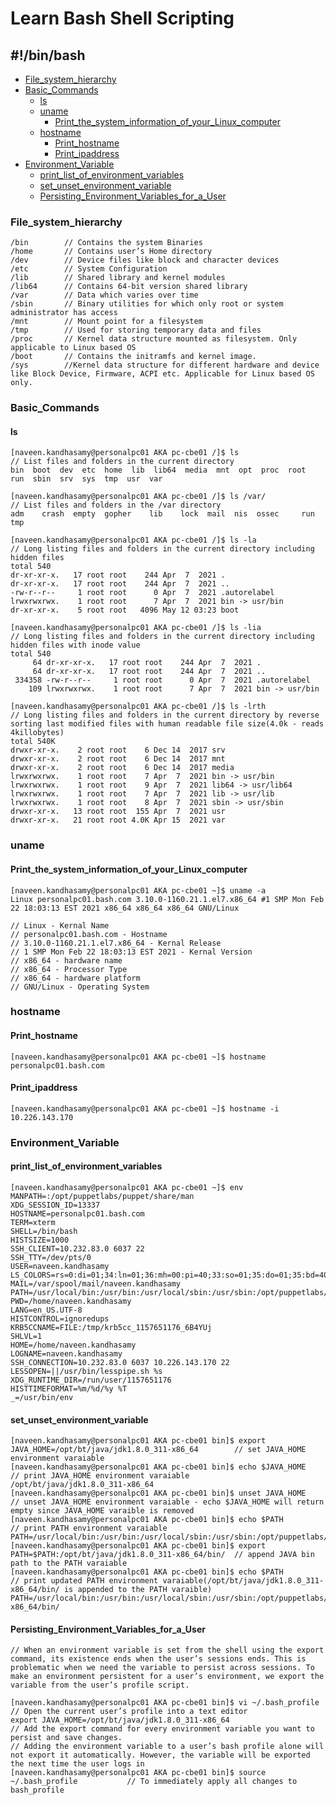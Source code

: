 # Learn Bash Shell Scripting
## #!/bin/bash

-  [File_system_hierarchy](https://github.com/naveenkumar0306/bash_shell_scripting/blob/main/bash.md#File_system_hierarchy)
-  [Basic_Commands](https://github.com/naveenkumar0306/bash_shell_scripting/blob/main/bash.md#Basic_Commands)
    -  [ls](https://github.com/naveenkumar0306/bash_shell_scripting/blob/main/bash.md#ls)
    -  [uname](https://github.com/naveenkumar0306/bash_shell_scripting/blob/main/bash.md#uname)
        - [Print_the_system_information_of_your_Linux_computer](https://github.com/naveenkumar0306/bash_shell_scripting/blob/main/bash.md#Print_the_system_information_of_your_Linux_computer)
    -  [hostname](https://github.com/naveenkumar0306/bash_shell_scripting/blob/main/bash.md#hostname)
        - [Print_hostname](https://github.com/naveenkumar0306/bash_shell_scripting/blob/main/bash.md#Print_hostname)
        - [Print_ipaddress](https://github.com/naveenkumar0306/bash_shell_scripting/blob/main/bash.md#Print_ipaddress)
-  [Environment_Variable](https://github.com/naveenkumar0306/bash_shell_scripting/blob/main/bash.md#Environment_Variable)
    - [print_list_of_environment_variables](https://github.com/naveenkumar0306/bash_shell_scripting/blob/main/bash.md#print_list_of_environment_variables)
    - [set_unset_environment_variable](https://github.com/naveenkumar0306/bash_shell_scripting/blob/main/bash.md#set_unset_environment_variable)
    - [Persisting_Environment_Variables_for_a_User](https://github.com/naveenkumar0306/bash_shell_scripting/blob/main/bash.md#Persisting_Environment_Variables_for_a_User)

### File_system_hierarchy
```
/bin        // Contains the system Binaries
/home       // Contains user’s Home directory
/dev        // Device files like block and character devices
/etc        // System Configuration
/lib        // Shared library and kernel modules
/lib64      // Contains 64-bit version shared library
/var        // Data which varies over time
/sbin       // Binary utilities for which only root or system administrator has access
/mnt        // Mount point for a filesystem
/tmp        // Used for storing temporary data and files
/proc       // Kernel data structure mounted as filesystem. Only applicable to Linux based OS
/boot       // Contains the initramfs and kernel image.
/sys        //Kernel data structure for different hardware and device like Block Device, Firmware, ACPI etc. Applicable for Linux based OS only.
```

### Basic_Commands
#### ls
```
[naveen.kandhasamy@personalpc01 AKA pc-cbe01 /]$ ls                     // List files and folders in the current directory
bin  boot  dev  etc  home  lib  lib64  media  mnt  opt  proc  root  run  sbin  srv  sys  tmp  usr  var

[naveen.kandhasamy@personalpc01 AKA pc-cbe01 /]$ ls /var/               // List files and folders in the /var directory
adm    crash  empty  gopher    lib    lock  mail  nis  ossec     run    tmp

[naveen.kandhasamy@personalpc01 AKA pc-cbe01 /]$ ls -la                 // Long listing files and folders in the current directory including hidden files
total 540
dr-xr-xr-x.   17 root root    244 Apr  7  2021 .
dr-xr-xr-x.   17 root root    244 Apr  7  2021 ..
-rw-r--r--     1 root root      0 Apr  7  2021 .autorelabel
lrwxrwxrwx.    1 root root      7 Apr  7  2021 bin -> usr/bin
dr-xr-xr-x.    5 root root   4096 May 12 03:23 boot

[naveen.kandhasamy@personalpc01 AKA pc-cbe01 /]$ ls -lia                // Long listing files and folders in the current directory including hidden files with inode value
total 540
     64 dr-xr-xr-x.   17 root root    244 Apr  7  2021 .
     64 dr-xr-xr-x.   17 root root    244 Apr  7  2021 ..
 334358 -rw-r--r--     1 root root      0 Apr  7  2021 .autorelabel
    109 lrwxrwxrwx.    1 root root      7 Apr  7  2021 bin -> usr/bin

[naveen.kandhasamy@personalpc01 AKA pc-cbe01 /]$ ls -lrth               // Long listing files and folders in the current directory by reverse sorting last modified files with human readable file size(4.0k - reads 4killobytes)
total 540K
drwxr-xr-x.    2 root root    6 Dec 14  2017 srv
drwxr-xr-x.    2 root root    6 Dec 14  2017 mnt
drwxr-xr-x.    2 root root    6 Dec 14  2017 media
lrwxrwxrwx.    1 root root    7 Apr  7  2021 bin -> usr/bin
lrwxrwxrwx.    1 root root    9 Apr  7  2021 lib64 -> usr/lib64
lrwxrwxrwx.    1 root root    7 Apr  7  2021 lib -> usr/lib
lrwxrwxrwx.    1 root root    8 Apr  7  2021 sbin -> usr/sbin
drwxr-xr-x.   13 root root  155 Apr  7  2021 usr
drwxr-xr-x.   21 root root 4.0K Apr 15  2021 var
```

### uname
#### Print_the_system_information_of_your_Linux_computer
```
[naveen.kandhasamy@personalpc01 AKA pc-cbe01 ~]$ uname -a     
Linux personalpc01.bash.com 3.10.0-1160.21.1.el7.x86_64 #1 SMP Mon Feb 22 18:03:13 EST 2021 x86_64 x86_64 x86_64 GNU/Linux
```
```
// Linux - Kernal Name
// personalpc01.bash.com - Hostname
// 3.10.0-1160.21.1.el7.x86_64 - Kernal Release
// 1 SMP Mon Feb 22 18:03:13 EST 2021 - Kernal Version
// x86_64 - hardware name
// x86_64 - Processor Type
// x86_64 - hardware platform
// GNU/Linux - Operating System
```

### hostname
#### Print_hostname
```
[naveen.kandhasamy@personalpc01 AKA pc-cbe01 ~]$ hostname       
personalpc01.bash.com
```
#### Print_ipaddress
```
[naveen.kandhasamy@personalpc01 AKA pc-cbe01 ~]$ hostname -i
10.226.143.170
```

### Environment_Variable
#### print_list_of_environment_variables
```
[naveen.kandhasamy@personalpc01 AKA pc-cbe01 ~]$ env
MANPATH=:/opt/puppetlabs/puppet/share/man
XDG_SESSION_ID=13337
HOSTNAME=personalpc01.bash.com
TERM=xterm
SHELL=/bin/bash
HISTSIZE=1000
SSH_CLIENT=10.232.83.0 6037 22
SSH_TTY=/dev/pts/0
USER=naveen.kandhasamy
LS_COLORS=rs=0:di=01;34:ln=01;36:mh=00:pi=40;33:so=01;35:do=01;35:bd=40;33;01:cd=40;33;01:or=40;31;01:mi=01;05;37;41:su=37;41:sg=30;43:ca=30;41:tw=30;42:ow=34;42:st=37;44:ex=01;32:*.tar=01;31:*.tgz=01;31:*.arc=01;31:*.arj=01;31:*.taz=01;31:*.lha=01;31:*.lz4=01;31:*.lzh=01;31:*.lzma=01;31:*.tlz=01;31:*.txz=01;31:*.tzo=01;31:*.t7z=01;31:*.zip=01;31:*.z=01;31:*.Z=01;31:*.dz=01;31:
MAIL=/var/spool/mail/naveen.kandhasamy
PATH=/usr/local/bin:/usr/bin:/usr/local/sbin:/usr/sbin:/opt/puppetlabs/bin:/home/naveen.kandhasamy/.local/bin:/home/naveen.kandhasamy/bin
PWD=/home/naveen.kandhasamy
LANG=en_US.UTF-8
HISTCONTROL=ignoredups
KRB5CCNAME=FILE:/tmp/krb5cc_1157651176_6B4YUj
SHLVL=1
HOME=/home/naveen.kandhasamy
LOGNAME=naveen.kandhasamy
SSH_CONNECTION=10.232.83.0 6037 10.226.143.170 22
LESSOPEN=||/usr/bin/lesspipe.sh %s
XDG_RUNTIME_DIR=/run/user/1157651176
HISTTIMEFORMAT=%m/%d/%y %T
_=/usr/bin/env
```

#### set_unset_environment_variable
```
[naveen.kandhasamy@personalpc01 AKA pc-cbe01 bin]$ export JAVA_HOME=/opt/bt/java/jdk1.8.0_311-x86_64        // set JAVA_HOME environment varaiable
[naveen.kandhasamy@personalpc01 AKA pc-cbe01 bin]$ echo $JAVA_HOME                                          // print JAVA_HOME environment varaiable
/opt/bt/java/jdk1.8.0_311-x86_64
[naveen.kandhasamy@personalpc01 AKA pc-cbe01 bin]$ unset JAVA_HOME                                          // unset JAVA_HOME environment varaiable - echo $JAVA_HOME will return empty since JAVA_HOME varaible is removed   
[naveen.kandhasamy@personalpc01 AKA pc-cbe01 bin]$ echo $PATH                                               // print PATH environment varaiable
PATH=/usr/local/bin:/usr/bin:/usr/local/sbin:/usr/sbin:/opt/puppetlabs/bin:/home/naveen.kandhasamy/.local/bin:/home/naveen.kandhasamy/bin
[naveen.kandhasamy@personalpc01 AKA pc-cbe01 bin]$ export PATH=$PATH:/opt/bt/java/jdk1.8.0_311-x86_64/bin/  // append JAVA bin path to the PATH varaiable
[naveen.kandhasamy@personalpc01 AKA pc-cbe01 bin]$ echo $PATH                                               // print updated PATH environment varaiable(/opt/bt/java/jdk1.8.0_311-x86_64/bin/ is appended to the PATH varaible)
PATH=/usr/local/bin:/usr/bin:/usr/local/sbin:/usr/sbin:/opt/puppetlabs/bin:/home/naveen.kandhasamy/.local/bin:/home/naveen.kandhasamy/bin:/opt/bt/java/jdk1.8.0_311-x86_64/bin/
```

#### Persisting_Environment_Variables_for_a_User
```
// When an environment variable is set from the shell using the export command, its existence ends when the user’s sessions ends. This is problematic when we need the variable to persist across sessions. To make an environment persistent for a user’s environment, we export the variable from the user’s profile script.

[naveen.kandhasamy@personalpc01 AKA pc-cbe01 bin]$ vi ~/.bash_profile               // Open the current user’s profile into a text editor
export JAVA_HOME=/opt/bt/java/jdk1.8.0_311-x86_64                                   // Add the export command for every environment variable you want to persist and save changes.
// Adding the environment variable to a user’s bash profile alone will not export it automatically. However, the variable will be exported the next time the user logs in
[naveen.kandhasamy@personalpc01 AKA pc-cbe01 bin]$ source ~/.bash_profile           // To immediately apply all changes to bash_profile
```



